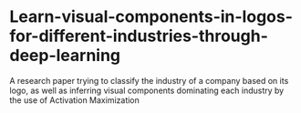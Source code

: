 # Learn-visual-components-in-logos-for-different-industries-through-deep-learning
A research paper trying to classify the industry of a company based on its logo, as well as inferring visual components dominating each industry by the use of Activation Maximization
